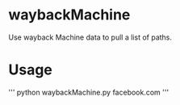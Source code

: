 # waybackMachine
Use wayback Machine data to pull a list of paths.

# Usage

'''
python waybackMachine.py facebook.com
'''
